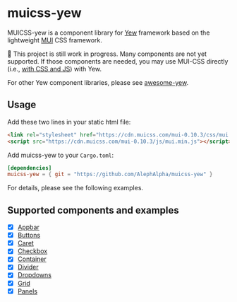 # muicss-yew

MUICSS-yew is a component library for [Yew](https://yew.rs) framework based on the lightweight [MUI](https://www.muicss.com/) CSS framework.

:construction: This project is still work in progress. Many components are not yet supported. If those components are needed, you may use MUI-CSS directly (i.e., [with CSS and JS](https://www.muicss.com/docs/v1/css-js/boilerplate-html)) with Yew.

For other Yew component libraries, please see [awesome-yew](https://github.com/jetli/awesome-yew#component-libraries).

## Usage

Add these two lines in your static html file:

```html
<link rel="stylesheet" href="https://cdn.muicss.com/mui-0.10.3/css/mui.min.css" />
<script src="https://cdn.muicss.com/mui-0.10.3/js/mui.min.js"></script>
```

Add muicss-yew to your `Cargo.toml`:

```toml
[dependencies]
muicss-yew = { git = "https://github.com/AlephAlpha/muicss-yew" }
```

For details, please see the following examples.

## Supported components and examples

- [x] [Appbar](https://alephalpha.github.io/muicss-yew/#appbar)
- [x] [Buttons](https://alephalpha.github.io/muicss-yew/#buttons)
- [x] [Caret](https://alephalpha.github.io/muicss-yew/#caret)
- [x] [Checkbox](https://alephalpha.github.io/muicss-yew/#checkbox)
- [x] [Container](https://alephalpha.github.io/muicss-yew/#container)
- [x] [Divider](https://alephalpha.github.io/muicss-yew/#divider)
- [x] [Dropdowns](https://alephalpha.github.io/muicss-yew/#dropdowns)
- [x] [Grid](https://alephalpha.github.io/muicss-yew/#grid)
- [x] [Panels](https://alephalpha.github.io/muicss-yew/#panels)